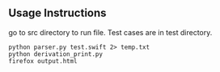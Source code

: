 ## Usage Instructions

go to src directory to run file. Test cases are in test directory.

```
python parser.py test.swift 2> temp.txt
python derivation_print.py
firefox output.html
```